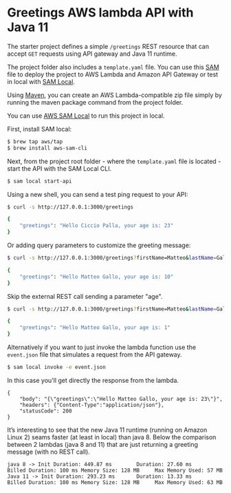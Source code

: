 # Greetings AWS lambda API with Java 11

The starter project defines a simple `/greetings` REST resource that can accept `GET` requests using API gateway and Java 11 runtime.

The project folder also includes a `template.yaml` file. You can use this [SAM](https://github.com/awslabs/serverless-application-model) file to deploy the project to AWS Lambda and Amazon API Gateway or test in local with [SAM Local](https://github.com/awslabs/aws-sam-local).

Using [Maven](https://maven.apache.org/), you can create an AWS Lambda-compatible zip file simply by running the maven package command from the project folder.

You can use [AWS SAM Local](https://github.com/awslabs/aws-sam-local) to run this project in local.

First, install SAM local:

```bash
$ brew tap aws/tap
$ brew install aws-sam-cli
```

Next, from the project root folder - where the `template.yaml` file is located - start the API with the SAM Local CLI.

```bash
$ sam local start-api
```

Using a new shell, you can send a test ping request to your API:

```bash
$ curl -s http://127.0.0.1:3000/greetings

{
    "greetings": "Hello Ciccio Palla, your age is: 23"
}
```

Or adding query parameters to customize the greeting message:

```bash
$ curl -s http://127.0.0.1:3000/greetings?firstName=Matteo&lastName=Gallo

{
    "greetings": "Hello Matteo Gallo, your age is: 10"
}
```

Skip the external REST call sending a parameter "age".

```bash
$ curl -s http://127.0.0.1:3000/greetings?firstName=Matteo&lastName=Gallo&age=1

{
    "greetings": "Hello Matteo Gallo, your age is: 1"
}
```

Alternatively if you want to just invoke the lambda function use the `event.json` file that simulates a request from the API gateway.

```bash
$ sam local invoke -e event.json
```

In this case you'll get directly the response from the lambda.

```sample reponse
{
    "body": "{\"greetings\":\"Hello Matteo Gallo, your age is: 23\"}",
    "headers": {"Content-Type":"application/json"},
    "statusCode": 200
}
```

It’s interesting to see that the new Java 11 runtime (running on Amazon Linux 2) seams faster (at least in local) than java 8.
Below the comparison between 2 lambdas (java 8 and 11) that are just returning a greeting message (with no REST call).

```lambda comparison between Java 8 and Java 11
java 8 -> Init Duration: 449.87 ms        Duration: 27.60 ms      Billed Duration: 100 ms Memory Size: 128 MB     Max Memory Used: 57 MB
Java 11 -> Init Duration: 293.23 ms       Duration: 13.33 ms     Billed Duration: 100 ms Memory Size: 128 MB     Max Memory Used: 63 MB
```
